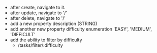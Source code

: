 - after create, navigate to it.
- after update, navigate to '/'
- after delete, navigate to '/'
- add a new property description (STRING)
- add another new property difficulty
  enumeration 'EASY', 'MEDIUM', 'DIFFICULT'
- add the ability to filter by difficulty
  - /tasks/filter/:difficulty
